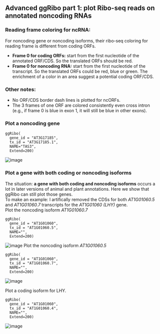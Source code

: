 ## Advanced ggRibo part 1: plot Ribo-seq reads on annotated noncoding RNAs

### Reading frame coloring for ncRNA:
For noncoding gene or noncoding isoforms, their ribo-seq coloring for reading frame is different from coding ORFs.  
* **Frame 0 for coding ORFs:** start from the first nucleotide of the annotated ORF/CDS. So the translated ORFs should be red.   
* **Frame 0 for noncoding RNA:** start from the first nucleotide of the transcript. So the translated ORFs could be red, blue or green. The enrichment of a color in an area suggest a potential coding ORF/CDS.  

### Other notes:
* No ORF/CDS border dash lines is plotted for ncORFs.  
* The 3 frames of one ORF are colored consistently even cross intron (e.g., if frame 0 is blue in exon 1, it will still be blue in other exons).    

### Plot a noncoding gene
```
ggRibo(
  gene_id = "AT3G17185",
  tx_id = "AT3G17185.1",
  NAME="TAS3",
  Extend=200)
```
![image](https://github.com/user-attachments/assets/d452f80e-7703-4295-85e4-b64860ca1e0c)

### Plot a gene with both coding or noncoding isoforms
The situation: **a gene with both coding and noncoding isoforms** occurs a lot in later versions of animal and plant annotations. Here we show that ggRibo can still plot those genes.  
To make an example: I artifically removed the CDSs for both *AT1G01060.5* and *AT1G01060.7* transcripts for the *AT1G01060 (LHY)* gene.  
Plot the noncoding isoform *AT1G01060.7*  
```
ggRibo(
  gene_id = "AT1G01060",
  tx_id = "AT1G01060.5",
  NAME="",
  Extend=200)
```
![image](https://github.com/user-attachments/assets/d62096ae-79bf-421f-a15f-42dc6de4667f)
Plot the noncoding isoform *AT1G01060.5*  
```
ggRibo(
  gene_id = "AT1G01060",
  tx_id = "AT1G01060.7",
  NAME="",
  Extend=200)
```
![image](https://github.com/user-attachments/assets/fc99ea78-e5f9-4b64-9cd4-cd4f60b81ef4)  

Plot a coding isoform for LHY.
```
ggRibo(
  gene_id = "AT1G01060",
  tx_id = "AT1G01060.4",
  NAME="",
  Extend=200)
```
![image](https://github.com/user-attachments/assets/c3b7a1a4-0520-42b9-b130-1795735385c7)


